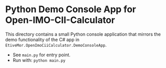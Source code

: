 # Python Demo Console App for Open-IMO-CII-Calculator

This directory contains a small Python console application that mirrors the demo functionality of the C# app in `EtiveMor.OpenImoCiiCalculator.DemoConsoleApp`.

- See `main.py` for entry point.
- Run with: `python main.py`
